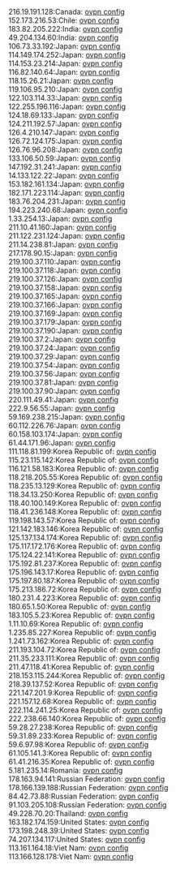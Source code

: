 216.19.191.128:Canada: [ovpn config](vpn/216_19_191_128.ovpn)  
152.173.216.53:Chile: [ovpn config](vpn/152_173_216_53.ovpn)  
183.82.205.222:India: [ovpn config](vpn/183_82_205_222.ovpn)  
49.204.134.60:India: [ovpn config](vpn/49_204_134_60.ovpn)  
106.73.33.192:Japan: [ovpn config](vpn/106_73_33_192.ovpn)  
114.149.174.252:Japan: [ovpn config](vpn/114_149_174_252.ovpn)  
114.153.23.214:Japan: [ovpn config](vpn/114_153_23_214.ovpn)  
116.82.140.64:Japan: [ovpn config](vpn/116_82_140_64.ovpn)  
118.15.26.21:Japan: [ovpn config](vpn/118_15_26_21.ovpn)  
119.106.95.210:Japan: [ovpn config](vpn/119_106_95_210.ovpn)  
122.103.114.33:Japan: [ovpn config](vpn/122_103_114_33.ovpn)  
122.255.196.116:Japan: [ovpn config](vpn/122_255_196_116.ovpn)  
124.18.69.133:Japan: [ovpn config](vpn/124_18_69_133.ovpn)  
124.211.192.57:Japan: [ovpn config](vpn/124_211_192_57.ovpn)  
126.4.210.147:Japan: [ovpn config](vpn/126_4_210_147.ovpn)  
126.72.124.175:Japan: [ovpn config](vpn/126_72_124_175.ovpn)  
126.76.96.208:Japan: [ovpn config](vpn/126_76_96_208.ovpn)  
133.106.50.59:Japan: [ovpn config](vpn/133_106_50_59.ovpn)  
147.192.31.241:Japan: [ovpn config](vpn/147_192_31_241.ovpn)  
14.133.122.22:Japan: [ovpn config](vpn/14_133_122_22.ovpn)  
153.182.161.134:Japan: [ovpn config](vpn/153_182_161_134.ovpn)  
182.171.223.114:Japan: [ovpn config](vpn/182_171_223_114.ovpn)  
183.76.204.231:Japan: [ovpn config](vpn/183_76_204_231.ovpn)  
194.223.240.68:Japan: [ovpn config](vpn/194_223_240_68.ovpn)  
1.33.254.13:Japan: [ovpn config](vpn/1_33_254_13.ovpn)  
211.10.41.160:Japan: [ovpn config](vpn/211_10_41_160.ovpn)  
211.122.231.124:Japan: [ovpn config](vpn/211_122_231_124.ovpn)  
211.14.238.81:Japan: [ovpn config](vpn/211_14_238_81.ovpn)  
217.178.90.15:Japan: [ovpn config](vpn/217_178_90_15.ovpn)  
219.100.37.110:Japan: [ovpn config](vpn/219_100_37_110.ovpn)  
219.100.37.118:Japan: [ovpn config](vpn/219_100_37_118.ovpn)  
219.100.37.126:Japan: [ovpn config](vpn/219_100_37_126.ovpn)  
219.100.37.158:Japan: [ovpn config](vpn/219_100_37_158.ovpn)  
219.100.37.165:Japan: [ovpn config](vpn/219_100_37_165.ovpn)  
219.100.37.166:Japan: [ovpn config](vpn/219_100_37_166.ovpn)  
219.100.37.169:Japan: [ovpn config](vpn/219_100_37_169.ovpn)  
219.100.37.179:Japan: [ovpn config](vpn/219_100_37_179.ovpn)  
219.100.37.190:Japan: [ovpn config](vpn/219_100_37_190.ovpn)  
219.100.37.2:Japan: [ovpn config](vpn/219_100_37_2.ovpn)  
219.100.37.24:Japan: [ovpn config](vpn/219_100_37_24.ovpn)  
219.100.37.29:Japan: [ovpn config](vpn/219_100_37_29.ovpn)  
219.100.37.54:Japan: [ovpn config](vpn/219_100_37_54.ovpn)  
219.100.37.56:Japan: [ovpn config](vpn/219_100_37_56.ovpn)  
219.100.37.81:Japan: [ovpn config](vpn/219_100_37_81.ovpn)  
219.100.37.90:Japan: [ovpn config](vpn/219_100_37_90.ovpn)  
220.111.49.41:Japan: [ovpn config](vpn/220_111_49_41.ovpn)  
222.9.56.55:Japan: [ovpn config](vpn/222_9_56_55.ovpn)  
59.169.238.215:Japan: [ovpn config](vpn/59_169_238_215.ovpn)  
60.112.226.76:Japan: [ovpn config](vpn/60_112_226_76.ovpn)  
60.158.103.174:Japan: [ovpn config](vpn/60_158_103_174.ovpn)  
61.44.171.96:Japan: [ovpn config](vpn/61_44_171_96.ovpn)  
111.118.81.199:Korea Republic of: [ovpn config](vpn/111_118_81_199.ovpn)  
115.23.115.142:Korea Republic of: [ovpn config](vpn/115_23_115_142.ovpn)  
116.121.58.183:Korea Republic of: [ovpn config](vpn/116_121_58_183.ovpn)  
118.218.205.55:Korea Republic of: [ovpn config](vpn/118_218_205_55.ovpn)  
118.235.13.129:Korea Republic of: [ovpn config](vpn/118_235_13_129.ovpn)  
118.34.13.250:Korea Republic of: [ovpn config](vpn/118_34_13_250.ovpn)  
118.40.100.149:Korea Republic of: [ovpn config](vpn/118_40_100_149.ovpn)  
118.41.236.148:Korea Republic of: [ovpn config](vpn/118_41_236_148.ovpn)  
119.198.143.57:Korea Republic of: [ovpn config](vpn/119_198_143_57.ovpn)  
121.142.183.146:Korea Republic of: [ovpn config](vpn/121_142_183_146.ovpn)  
125.137.134.174:Korea Republic of: [ovpn config](vpn/125_137_134_174.ovpn)  
175.117.172.176:Korea Republic of: [ovpn config](vpn/175_117_172_176.ovpn)  
175.124.22.141:Korea Republic of: [ovpn config](vpn/175_124_22_141.ovpn)  
175.192.81.237:Korea Republic of: [ovpn config](vpn/175_192_81_237.ovpn)  
175.196.143.17:Korea Republic of: [ovpn config](vpn/175_196_143_17.ovpn)  
175.197.80.187:Korea Republic of: [ovpn config](vpn/175_197_80_187.ovpn)  
175.213.186.72:Korea Republic of: [ovpn config](vpn/175_213_186_72.ovpn)  
180.231.4.223:Korea Republic of: [ovpn config](vpn/180_231_4_223.ovpn)  
180.65.1.50:Korea Republic of: [ovpn config](vpn/180_65_1_50.ovpn)  
183.105.5.23:Korea Republic of: [ovpn config](vpn/183_105_5_23.ovpn)  
1.11.10.69:Korea Republic of: [ovpn config](vpn/1_11_10_69.ovpn)  
1.235.85.227:Korea Republic of: [ovpn config](vpn/1_235_85_227.ovpn)  
1.241.73.162:Korea Republic of: [ovpn config](vpn/1_241_73_162.ovpn)  
211.193.104.72:Korea Republic of: [ovpn config](vpn/211_193_104_72.ovpn)  
211.35.233.111:Korea Republic of: [ovpn config](vpn/211_35_233_111.ovpn)  
211.47.118.41:Korea Republic of: [ovpn config](vpn/211_47_118_41.ovpn)  
218.153.115.244:Korea Republic of: [ovpn config](vpn/218_153_115_244.ovpn)  
218.39.137.52:Korea Republic of: [ovpn config](vpn/218_39_137_52.ovpn)  
221.147.201.9:Korea Republic of: [ovpn config](vpn/221_147_201_9.ovpn)  
221.157.12.68:Korea Republic of: [ovpn config](vpn/221_157_12_68.ovpn)  
222.114.241.25:Korea Republic of: [ovpn config](vpn/222_114_241_25.ovpn)  
222.238.66.140:Korea Republic of: [ovpn config](vpn/222_238_66_140.ovpn)  
59.28.27.238:Korea Republic of: [ovpn config](vpn/59_28_27_238.ovpn)  
59.31.89.233:Korea Republic of: [ovpn config](vpn/59_31_89_233.ovpn)  
59.6.97.98:Korea Republic of: [ovpn config](vpn/59_6_97_98.ovpn)  
61.105.141.3:Korea Republic of: [ovpn config](vpn/61_105_141_3.ovpn)  
61.41.216.35:Korea Republic of: [ovpn config](vpn/61_41_216_35.ovpn)  
5.181.235.14:Romania: [ovpn config](vpn/5_181_235_14.ovpn)  
178.163.94.141:Russian Federation: [ovpn config](vpn/178_163_94_141.ovpn)  
178.166.139.188:Russian Federation: [ovpn config](vpn/178_166_139_188.ovpn)  
84.42.73.88:Russian Federation: [ovpn config](vpn/84_42_73_88.ovpn)  
91.103.205.108:Russian Federation: [ovpn config](vpn/91_103_205_108.ovpn)  
49.228.70.20:Thailand: [ovpn config](vpn/49_228_70_20.ovpn)  
163.182.174.159:United States: [ovpn config](vpn/163_182_174_159.ovpn)  
173.198.248.39:United States: [ovpn config](vpn/173_198_248_39.ovpn)  
74.207.134.117:United States: [ovpn config](vpn/74_207_134_117.ovpn)  
113.161.164.18:Viet Nam: [ovpn config](vpn/113_161_164_18.ovpn)  
113.166.128.178:Viet Nam: [ovpn config](vpn/113_166_128_178.ovpn)  
